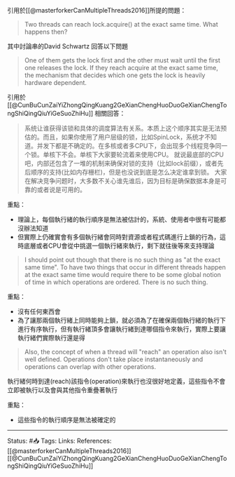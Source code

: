 

引用於[[@masterforkerCanMultipleThreads2016]]所提的問題：
> Two threads can reach lock.acquire() at the exact same time. What happens then?

其中討論串的David Schwartz 回答以下問題
> One of them gets the lock first and the other must wait until the first one releases the lock. If they reach acquire at the exact same time, the mechanism that decides which one gets the lock is heavily hardware dependent.

引用於[[@CunBuCunZaiYiZhongQingKuang2GeXianChengHuoDuoGeXianChengTongShiQingQiuYiGeSuoZhiHu]] 相關回答：

> 系统让谁获得该锁和具体的调度算法有关系。本质上这个顺序其实是无法预估的。而且，如果你使用了用户层级的锁，比如SpinLock，系统才不知道。并发下都是不确定的。在多核或者多CPU下，会出现多个线程竞争同一个锁。单核下不会。单核下大家要轮流着来使用CPU。
> 就说最底部的CPU吧，内部还包含了一堆的机制来确保对锁的支持（比如lock前缀），或者先后顺序的支持(比如内存栅栏)，但是也没说到底是怎么决定谁拿到锁。
> 大家在解决竞争问题时，大多数不关心谁先谁后，因为目标是确保数据本身是可靠的或者说是可用的。

重點：
- 理論上，每個執行緒的執行順序是無法被估計的，系統、使用者中很有可能都沒辦法知道
- 但實際上仍確實會有多個執行緒會同時對資源或者程式碼進行上鎖的行為，這時底層或者CPU會從中挑選一個執行緒來執行，剩下就往後等來支持理論
  

> I should point out though that there is no such thing as "at the exact same time". To have two things that occur in different threads happen at the exact same time would require there to be some global notion of time in which operations are ordered. There is no such thing.

重點：
- 沒有任何東西會
- 為了讓那兩個執行緒上同時能夠上鎖，就必須為了在確保兩個執行緒的執行下進行有序執行，但有執行緒頂多會讓執行緒到達哪個指令來執行，實際上要讓執行緒們實際執行還是得

> Also, the concept of when a thread will "reach" an operation also isn't well defined. Operations don't take place instantaneously and operations can overlap with other operations.

執行緒何時到達(reach)該指令(operation)來執行也沒很好地定義，這些指令不會立即被執行以及會與其他指令重疊著執行

重點：
- 這些指令的執行順序是無法被確定的

---
Status: #📥 
Tags:
Links:
References:
[[@masterforkerCanMultipleThreads2016]]
[[@CunBuCunZaiYiZhongQingKuang2GeXianChengHuoDuoGeXianChengTongShiQingQiuYiGeSuoZhiHu]]